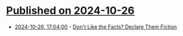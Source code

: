 # [Published on 2024-10-26](index.md)

* [2024-10-26, 17:04:00](https://soylentnews.org/article.pl?sid=24/10/24/1730231&from=rss) - [Don't Like the Facts?  Declare Them Fiction](https://soylentnews.org/article.pl?sid=24/10/24/1730231&from=rss)
